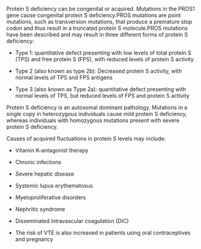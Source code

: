 Protein S deficiency can be congenital or acquired. Mutations in the PROS1 gene cause congenital protein S deficiency.PROS mutations are point mutations, such as transversion mutations, that produce a premature stop codon and thus result in a truncated protein S molecule.PROS mutations have been described and may result in three different forms of protein S deficiency:

- Type 1: quantitative defect presenting with low levels of total protein S (TPS) and free protein S (FPS), with reduced levels of protein S activity

- Type 2 (also known as type 2b): Decreased protein S activity, with normal levels of TPS and FPS antigens

- Type 3 (also known as Type 2a): quantitative defect presenting with normal levels of TPS, but reduced levels of FPS and protein S activity

Protein S deficiency is an autosomal dominant pathology. Mutations in a single copy in heterozygous individuals cause mild protein S deficiency, whereas individuals with homozygous mutations present with severe protein S deficiency.

Causes of acquired fluctuations in protein S levels may include:

- Vitamin K-antagonist therapy

- Chronic infections

- Severe hepatic disease

- Systemic lupus erythematosus

- Myeloproliferative disorders

- Nephritic syndrome

- Disseminated intravascular coagulation (DIC)

- The risk of VTE is also increased in patients using oral contraceptives and pregnancy